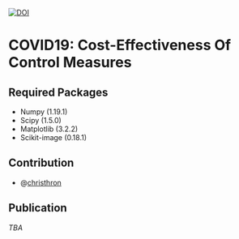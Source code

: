 [![DOI](https://zenodo.org/badge/332964758.svg)](https://zenodo.org/badge/latestdoi/332964758)
# COVID19: Cost-Effectiveness Of Control Measures

## Required Packages 
- Numpy (1.19.1)
- Scipy (1.5.0)
- Matplotlib (3.2.2)
- Scikit-image (0.18.1)



## Contribution
- @[christhron](https://github.com/christhron)

## Publication
_TBA_













